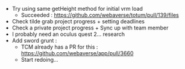 - Try using same getHeight method for initial vrm load
  - Succeeded : https://github.com/webaverse/totum/pull/139/files
- Check tilde grab project progress + setting deadlines
- Check a private project progress + Sync up with team member
- I probably need an oculus quest 2... research
- Add sword grunt : 
  - TCM already has a PR for this : https://github.com/webaverse/app/pull/3660
  - Start redoing...
